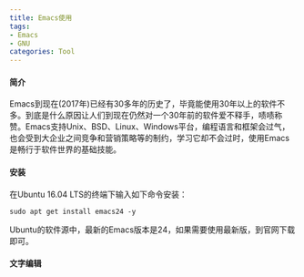 ```yaml
---
title: Emacs使用
tags:
- Emacs
- GNU
categories: Tool
---
```


#### 简介

Emacs到现在(2017年)已经有30多年的历史了，毕竟能使用30年以上的软件不多。到底是什么原因让人们到现在仍然对一个30年前的软件爱不释手，啧啧称赞。Emacs支持Unix、BSD、Linux、Windows平台，编程语言和框架会过气，也会受到大企业之间竞争和营销策略等的制约，学习它却不会过时，使用Emacs是畅行于软件世界的基础技能。

<!-- more -->

#### 安装

在Ubuntu 16.04 LTS的终端下输入如下命令安装：

```shell
sudo apt get install emacs24 -y
```

Ubuntu的软件源中，最新的Emacs版本是24，如果需要使用最新版，到官网下载即可。

#### 文字编辑

####  